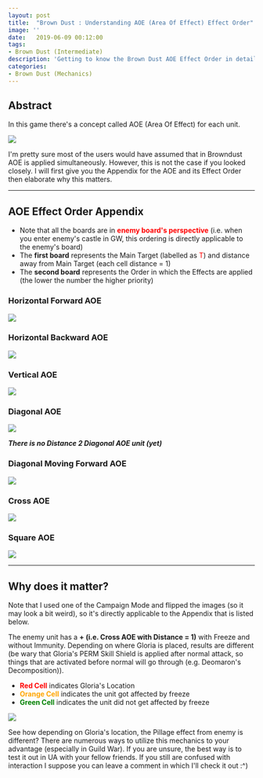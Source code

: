 ```yaml
---
layout: post
title:  "Brown Dust : Understanding AOE (Area Of Effect) Effect Order"
image: ''
date:   2019-06-09 00:12:00
tags:
- Brown Dust (Intermediate)
description: 'Getting to know the Brown Dust AOE Effect Order in detail'
categories:
- Brown Dust (Mechanics)
---
```


## Abstract

In this game there's a concept called AOE (Area Of Effect) for each unit.

<img src="../uploads/browndust-2-row-formation-aoe.jpg">

I'm pretty sure most of the users would have assumed that in Browndust AOE is applied simultaneously. However, this is not the case if you looked closely. I will first give you the Appendix for the AOE and its Effect Order then elaborate why this matters.

---

## AOE Effect Order Appendix

* Note that all the boards are in <span style="color:red">**enemy board's perspective**</span> (i.e. when you enter enemy's castle in GW, this ordering is directly applicable to the enemy's board)
* The **first board** represents the Main Target (labelled as <span style="color:red">T</span>) and distance away from Main Target (each cell distance = 1)
* The **second board** represents the Order in which the Effects are applied (the lower the number the higher priority)

### Horizontal Forward AOE

<img src="../uploads/browndust-understanding-aoe-effect-order-horizontal-forward-line-aoe.jpg">

### Horizontal Backward AOE

<img src="../uploads/browndust-understanding-aoe-effect-order-horizontal-backward-line-aoe.jpg">

### Vertical AOE

<img src="../uploads/browndust-understanding-aoe-effect-order-vertical-line-aoe.jpg">

### Diagonal AOE

<img src="../uploads/browndust-understanding-aoe-effect-order-diagonal-aoe.jpg">

***There is no Distance 2 Diagonal AOE unit (yet)***

### Diagonal Moving Forward AOE

<img src="../uploads/browndust-understanding-aoe-effect-order-forward-diagonal-aoe.jpg">

### Cross AOE

<img src="../uploads/browndust-understanding-aoe-effect-order-cross-aoe.jpg">

### Square AOE

<img src="../uploads/browndust-understanding-aoe-effect-order-square-aoe.jpg">

---

## Why does it matter?

Note that I used one of the Campaign Mode and flipped the images (so it may look a bit weird), so it's directly applicable to the Appendix that is listed below.

The enemy unit has a **+ (i.e. Cross AOE with Distance = 1)** with Freeze and without Immunity. Depending on where Gloria is placed, results are different (be wary that Gloria's PERM Skill Shield is applied after normal attack, so things that are activated before normal will go through (e.g. Deomaron's Decomposition)).

* <span style="color:red">**Red Cell**</span> indicates Gloria's Location
* <span style="color:orange">**Orange Cell**</span> indicates the unit got affected by freeze
* <span style="color:green">**Green Cell**</span> indicates the unit did not get affected by freeze

<img src="../uploads/browndust-understanding-aoe-effect-order-example.jpg">

See how depending on Gloria's location, the Pillage effect from enemy is different? There are numerous ways to utilize this mechanics to your advantage (especially in Guild War). If you are unsure, the best way is to test it out in UA with your fellow friends. If you still are confused with interaction I suppose you can leave a comment in which I'll check it out :^)
